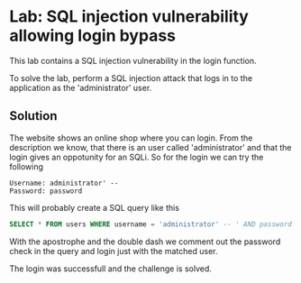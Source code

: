 # Lab: SQL injection vulnerability allowing login bypass
This lab contains a SQL injection vulnerability in the login function.

To solve the lab, perform a SQL injection attack that logs in to the application as the 'administrator' user.

## Solution
The website shows an online shop where you can login. From the description we know, that there is an user called 'administrator' and that the login gives an oppotunity for an SQLi. So for the login we can try the following
```
Username: administrator' --
Password: password
```

This will probably create a SQL query like this
```sql
SELECT * FROM users WHERE username = 'administrator' -- ' AND password = 'password'
```

With the apostrophe and the double dash we comment out the password check in the query and login just with the matched user.

The login was successfull and the challenge is solved.
